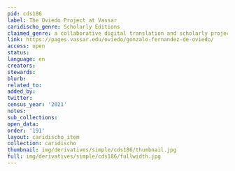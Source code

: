 ```yaml
---
pid: cds186
label: The Oviedo Project at Vassar
caridischo_genre: Scholarly Editions
claimed_genre: a collaborative digital translation and scholarly project
link: https://pages.vassar.edu/oviedo/gonzalo-fernandez-de-oviedo/
access: open
status:
language: en
creators:
stewards:
blurb:
related_to:
added_by:
twitter:
census_year: '2021'
notes:
sub_collections:
open_data:
order: '191'
layout: caridischo_item
collection: caridischo
thumbnail: img/derivatives/simple/cds186/thumbnail.jpg
full: img/derivatives/simple/cds186/fullwidth.jpg
---
```


